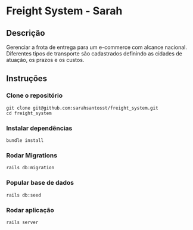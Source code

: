 # Freight System - Sarah

## Descrição

Gerenciar a frota de entrega para um e-commerce com alcance nacional. Diferentes tipos de transporte são cadastrados definindo as cidades de atuação, os prazos e os custos.
 
## Instruções

### Clone o repositório

```shell
git clone git@github.com:sarahsantosst/freight_system.git
cd freight_system
```

### Instalar dependências

```shell
bundle install
```

### Rodar Migrations

```shell
rails db:migration
```

### Popular base de dados

```shell
rails db:seed
```

### Rodar aplicação

```shell
rails server
```
